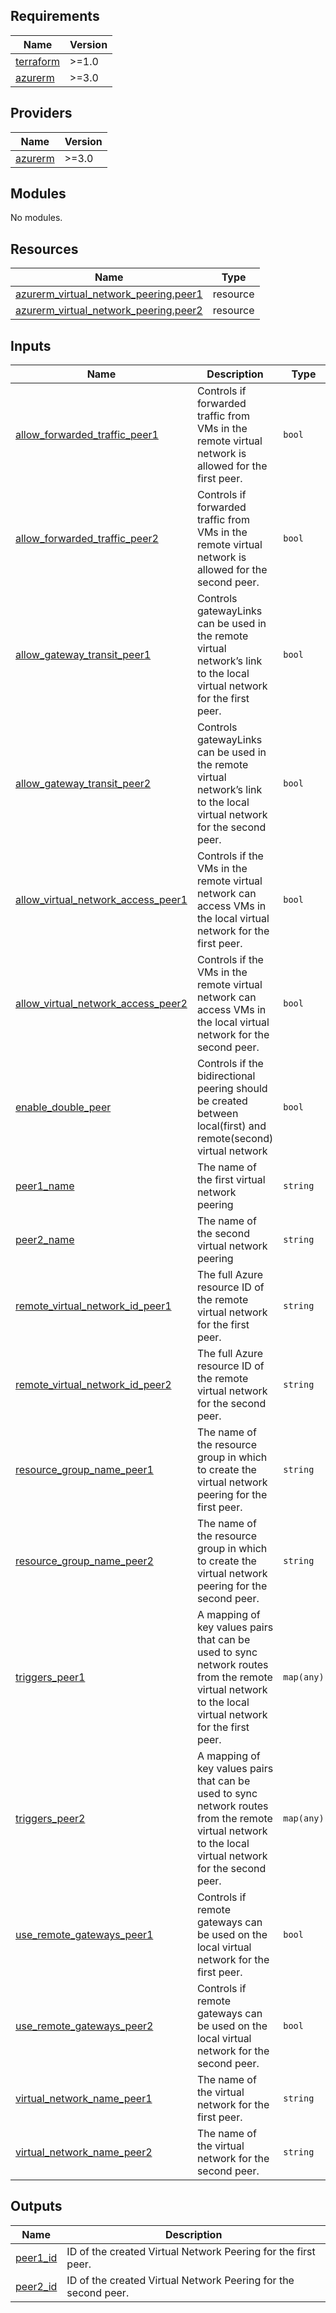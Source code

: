 <!-- BEGIN_TF_DOCS -->
## Requirements

| Name | Version |
|------|---------|
| <a name="requirement_terraform"></a> [terraform](#requirement\_terraform) | >=1.0 |
| <a name="requirement_azurerm"></a> [azurerm](#requirement\_azurerm) | >=3.0 |

## Providers

| Name | Version |
|------|---------|
| <a name="provider_azurerm"></a> [azurerm](#provider\_azurerm) | >=3.0 |

## Modules

No modules.

## Resources

| Name | Type |
|------|------|
| [azurerm_virtual_network_peering.peer1](https://registry.terraform.io/providers/hashicorp/azurerm/latest/docs/resources/virtual_network_peering) | resource |
| [azurerm_virtual_network_peering.peer2](https://registry.terraform.io/providers/hashicorp/azurerm/latest/docs/resources/virtual_network_peering) | resource |

## Inputs

| Name | Description | Type | Default | Required |
|------|-------------|------|---------|:--------:|
| <a name="input_allow_forwarded_traffic_peer1"></a> [allow\_forwarded\_traffic\_peer1](#input\_allow\_forwarded\_traffic\_peer1) | Controls if forwarded traffic from VMs in the remote virtual network is allowed for the first peer. | `bool` | `false` | no |
| <a name="input_allow_forwarded_traffic_peer2"></a> [allow\_forwarded\_traffic\_peer2](#input\_allow\_forwarded\_traffic\_peer2) | Controls if forwarded traffic from VMs in the remote virtual network is allowed for the second peer. | `bool` | `false` | no |
| <a name="input_allow_gateway_transit_peer1"></a> [allow\_gateway\_transit\_peer1](#input\_allow\_gateway\_transit\_peer1) | Controls gatewayLinks can be used in the remote virtual network’s link to the local virtual network for the first peer. | `bool` | `false` | no |
| <a name="input_allow_gateway_transit_peer2"></a> [allow\_gateway\_transit\_peer2](#input\_allow\_gateway\_transit\_peer2) | Controls gatewayLinks can be used in the remote virtual network’s link to the local virtual network for the second peer. | `bool` | `false` | no |
| <a name="input_allow_virtual_network_access_peer1"></a> [allow\_virtual\_network\_access\_peer1](#input\_allow\_virtual\_network\_access\_peer1) | Controls if the VMs in the remote virtual network can access VMs in the local virtual network for the first peer. | `bool` | `true` | no |
| <a name="input_allow_virtual_network_access_peer2"></a> [allow\_virtual\_network\_access\_peer2](#input\_allow\_virtual\_network\_access\_peer2) | Controls if the VMs in the remote virtual network can access VMs in the local virtual network for the second peer. | `bool` | `true` | no |
| <a name="input_enable_double_peer"></a> [enable\_double\_peer](#input\_enable\_double\_peer) | Controls if the bidirectional peering should be created between local(first) and remote(second) virtual network | `bool` | `false` | no |
| <a name="input_peer1_name"></a> [peer1\_name](#input\_peer1\_name) | The name of the first virtual network peering | `string` | n/a | yes |
| <a name="input_peer2_name"></a> [peer2\_name](#input\_peer2\_name) | The name of the second virtual network peering | `string` | `null` | no |
| <a name="input_remote_virtual_network_id_peer1"></a> [remote\_virtual\_network\_id\_peer1](#input\_remote\_virtual\_network\_id\_peer1) | The full Azure resource ID of the remote virtual network for the first peer. | `string` | n/a | yes |
| <a name="input_remote_virtual_network_id_peer2"></a> [remote\_virtual\_network\_id\_peer2](#input\_remote\_virtual\_network\_id\_peer2) | The full Azure resource ID of the remote virtual network for the second peer. | `string` | `null` | no |
| <a name="input_resource_group_name_peer1"></a> [resource\_group\_name\_peer1](#input\_resource\_group\_name\_peer1) | The name of the resource group in which to create the virtual network peering for the first peer. | `string` | n/a | yes |
| <a name="input_resource_group_name_peer2"></a> [resource\_group\_name\_peer2](#input\_resource\_group\_name\_peer2) | The name of the resource group in which to create the virtual network peering for the second peer. | `string` | `null` | no |
| <a name="input_triggers_peer1"></a> [triggers\_peer1](#input\_triggers\_peer1) | A mapping of key values pairs that can be used to sync network routes from the remote virtual network to the local virtual network for the first peer. | `map(any)` | `null` | no |
| <a name="input_triggers_peer2"></a> [triggers\_peer2](#input\_triggers\_peer2) | A mapping of key values pairs that can be used to sync network routes from the remote virtual network to the local virtual network for the second peer. | `map(any)` | `null` | no |
| <a name="input_use_remote_gateways_peer1"></a> [use\_remote\_gateways\_peer1](#input\_use\_remote\_gateways\_peer1) | Controls if remote gateways can be used on the local virtual network for the first peer. | `bool` | `null` | no |
| <a name="input_use_remote_gateways_peer2"></a> [use\_remote\_gateways\_peer2](#input\_use\_remote\_gateways\_peer2) | Controls if remote gateways can be used on the local virtual network for the second peer. | `bool` | `null` | no |
| <a name="input_virtual_network_name_peer1"></a> [virtual\_network\_name\_peer1](#input\_virtual\_network\_name\_peer1) | The name of the virtual network for the first peer. | `string` | n/a | yes |
| <a name="input_virtual_network_name_peer2"></a> [virtual\_network\_name\_peer2](#input\_virtual\_network\_name\_peer2) | The name of the virtual network for the second peer. | `string` | `null` | no |

## Outputs

| Name | Description |
|------|-------------|
| <a name="output_peer1_id"></a> [peer1\_id](#output\_peer1\_id) | ID of the created Virtual Network Peering for the first peer. |
| <a name="output_peer2_id"></a> [peer2\_id](#output\_peer2\_id) | ID of the created Virtual Network Peering for the second peer. |
<!-- END_TF_DOCS -->